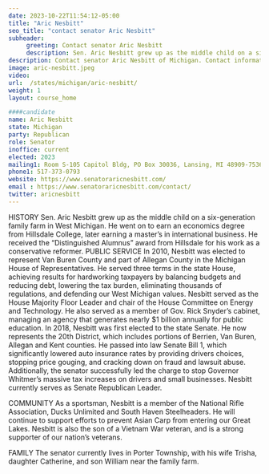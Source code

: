 ```yaml
---
date: 2023-10-22T11:54:12-05:00
title: "Aric Nesbitt"
seo_title: "contact senator Aric Nesbitt"
subheader:
     greeting: Contact senator Aric Nesbitt
     description: Sen. Aric Nesbitt grew up as the middle child on a six-generation family farm in West Michigan. He went on to earn an economics degree from Hillsdale College, later earning a master’s in international business. He received the “Distinguished Alumnus” award from Hillsdale for his work as a conservative reformer.
description: Contact senator Aric Nesbitt of Michigan. Contact information for Aric Nesbitt includes email address, phone number, and mailing address.
image: aric-nesbitt.jpeg
video:
url:  /states/michigan/aric-nesbitt/
weight: 1
layout: course_home

####candidate
name: Aric Nesbitt
state: Michigan
party: Republican
role: Senator
inoffice: current
elected: 2023
mailing1: Room S-105 Capitol Bldg, PO Box 30036, Lansing, MI 48909-7536
phone1: 517-373-0793
website: https://www.senatoraricnesbitt.com/
email : https://www.senatoraricnesbitt.com/contact/
twitter: aricnesbitt
---
```


HISTORY
Sen. Aric Nesbitt grew up as the middle child on a six-generation family farm in West Michigan. He went on to earn an economics degree from Hillsdale College, later earning a master’s in international business. He received the “Distinguished Alumnus” award from Hillsdale for his work as a conservative reformer.
PUBLIC SERVICE
In 2010, Nesbitt was elected to represent Van Buren County and part of Allegan County in the Michigan House of Representatives. He served three terms in the state House, achieving results for hardworking taxpayers by balancing budgets and reducing debt, lowering the tax burden, eliminating thousands of regulations, and defending our West Michigan values. Nesbitt served as the House Majority Floor Leader and chair of the House Committee on Energy and Technology. He also served as a member of Gov. Rick Snyder’s cabinet, managing an agency that generates nearly $1 billion annually for public education. In 2018, Nesbitt was first elected to the state Senate. He now represents the 20th District, which includes portions of Berrien, Van Buren, Allegan and Kent counties. He passed into law Senate Bill 1, which significantly lowered auto insurance rates by providing drivers choices, stopping price gouging, and cracking down on fraud and lawsuit abuse. Additionally, the senator successfully led the charge to stop Governor Whitmer’s massive tax increases on drivers and small businesses. Nesbitt currently serves as Senate Republican Leader.

COMMUNITY
As a sportsman, Nesbitt is a member of the National Rifle Association, Ducks Unlimited and South Haven Steelheaders. He will continue to support efforts to prevent Asian Carp from entering our Great Lakes. Nesbitt is also the son of a Vietnam War veteran, and is a strong supporter of our nation’s veterans.

FAMILY
The senator currently lives in Porter Township, with his wife Trisha, daughter Catherine, and son William near the family farm.
